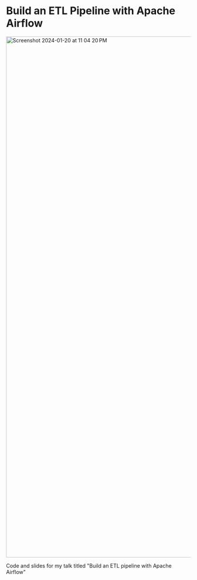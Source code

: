 # Build an ETL Pipeline with Apache Airflow
<img width="1417" alt="Screenshot 2024-01-20 at 11 04 20 PM" src="https://github.com/Maniktherana/airflow-talk/assets/14011425/984951e2-fffa-4158-b001-4b4d5fbe070b">

Code and slides for my talk titled "Build an ETL pipeline with Apache Airflow"
